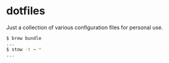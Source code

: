# dotfiles

Just a collection of various configuration files for personal use.

```bash
$ brew bundle
...
$ stow -t ~ *
...
```